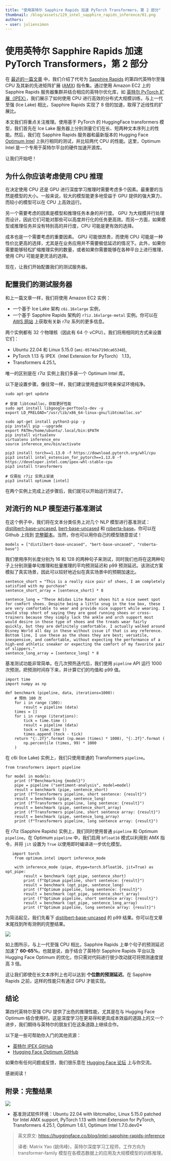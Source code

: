 ```yaml
---
title: "使用英特尔 Sapphire Rapids 加速 PyTorch Transformers，第 2 部分"
thumbnail: /blog/assets/129_intel_sapphire_rapids_inference/01.png
authors:
- user: juliensimon
---
```


# 使用英特尔 Sapphire Rapids 加速 PyTorch Transformers，第 2 部分

<!-- {blog_metadata} -->
<!-- {authors} -->

在 [最近的一篇文章](https://huggingface.co/blog/intel-sapphire-rapids) 中，我们介绍了代号为 [Sapphire Rapids](https://en.wikipedia.org/wiki/Sapphire_Rapids) 的第四代英特尔至强 CPU 及其新的先进矩阵扩展 ([AMX](https://en.wikipedia.org/wiki/Advanced_Matrix_Extensions)) 指令集。通过使用 Amazon EC2 上的 Sapphire Rapids 服务器集群并结合相应的英特尔优化库，如 [英特尔 PyTorch 扩展（IPEX）](https://github.com/intel/intel-extension-for-pytorch)，我们展示了如何使用 CPU 进行高效的分布式大规模训练，与上一代至强 (Ice Lake) 相比，Sapphire Rapids 实现了 8 倍的加速，取得了近线性的扩展比。

本文我们将重点关注推理。使用基于 PyTorch 的 HuggingFace transformers 模型，我们首先在 Ice Lake 服务器上分别测量它们在长、短两种文本序列上的性能。然后，我们在 Sapphire Rapids 服务器和最新版本的 Hugging Face [Optimum Intel](https://github.com/huggingface/optimum-intel) 上执行相同的测试，并比较两代 CPU 的性能。这里，Optimum Intel 是一个专用于英特尔平台的硬件加速开源库。

让我们开始吧！


## 为什么你应该考虑使用 CPU 推理

在决定使用 CPU 还是 GPU 进行深度学习推理时需要考虑多个因素。最重要的当然是模型的大小。一般来说，较大的模型能更多地受益于 GPU 提供的强大算力，而较小的模型可以在 CPU 上高效运行。

另一个需要考虑的因素是模型和推理任务本身的并行度。 GPU 为大规模并行处理而设计，因此它们可能对那些可以高度并行化的任务更高效。而另一方面，如果模型或推理任务并没有特别高的并行度，CPU 可能是更有效的选择。

成本也是一个需要考虑的重要因素。 GPU 可能很昂贵，而使用 CPU 可能是一种性价比更高的选择，尤其是在业务应用并不需要极低延迟的情况下。此外，如果你需要能够轻松扩缩推理实例的数量，或者如果你需要能够在各种平台上进行推理，使用 CPU 可能是更灵活的选择。

现在，让我们开始配置我们的测试服务器。

## 配置我们的测试服务器
和上一篇文章一样，我们将使用 Amazon EC2 实例：

* 一个基于 Ice Lake 架构 `c6i.16xlarge` 实例，
* 一个基于 Sapphire Rapids 架构的 `r7iz.16xlarge-metal` 实例。你可以在 [AWS 网站](https://aws.amazon.com/ec2/instance-types/r7iz/) 上获取有关新 r7iz 系列的更多信息。

两个实例都有 32 个物理核（因此有 64 个 vCPU）。我们将用相同的方式来设置它们：

* Ubuntu 22.04 和 Linux 5.15.0 (`ami-0574da719dca65348`),
* PyTorch 1.13 与 IPEX（Intel Extension for PyTorch） 1.13，
* Transformers 4.25.1。

唯一的区别是在 r7iz 实例上我们多装一个 Optimum Intel 库。

以下是设置步骤。像往常一样，我们建议使用虚拟环境来保证环境纯净。

```
sudo apt-get update

# 安装 libtcmalloc，获取更好性能
sudo apt install libgoogle-perftools-dev -y
export LD_PRELOAD="/usr/lib/x86_64-linux-gnu/libtcmalloc.so"

sudo apt-get install python3-pip -y
pip install pip --upgrade
export PATH=/home/ubuntu/.local/bin:$PATH
pip install virtualenv
virtualenv inference_env
source inference_env/bin/activate

pip3 install torch==1.13.0 -f https://download.pytorch.org/whl/cpu
pip3 install intel_extension_for_pytorch==1.13.0 -f https://developer.intel.com/ipex-whl-stable-cpu
pip3 install transformers

# 仅需在 r7iz 实例上安装
pip3 install optimum [intel]
```

在两个实例上完成上述步骤后，我们就可以开始运行测试了。

## 对流行的 NLP 模型进行基准测试

在这个例子中，我们将在文本分类任务上对几个 NLP 模型进行基准测试：[distilbert-base-uncased](https://huggingface.co/distilbert-base-uncased), [bert-base-uncased]( https://huggingface.co/bert-base-uncased) 和 [roberta-base](https://huggingface.co/roberta-base)。你可以在 Github 上找到 [完整脚本](https://gist.github.com/juliensimon/7ae1c8d12e8a27516e1392a3c73ac1cc)。当然，你也可以用你自己的模型随意尝试！

```
models = ["distilbert-base-uncased", "bert-base-uncased", "roberta-base"]
```

我们使用序列长度分别为 16 和 128 的两种句子来测试，同时我们也将在这两种句子上分别测量单句推理和批量推理的平均预测延迟和 p99 预测延迟。该测试方案模拟了真实场景，因此可以较好地近似在真实场景中的预期加速比。


```
sentence_short = "This is a really nice pair of shoes, I am completely satisfied with my purchase"
sentence_short_array = [sentence_short] * 8

sentence_long = "These Adidas Lite Racer shoes hit a nice sweet spot for comfort shoes. Despite being a little snug in the toe box, these are very comfortable to wear and provide nice support while wearing. I would stop short of saying they are good running shoes or cross-trainers because they simply lack the ankle and arch support most would desire in those type of shoes and the treads wear fairly quickly, but they are definitely comfortable. I actually walked around Disney World all day in these without issue if that is any reference. Bottom line, I use these as the shoes they are best; versatile, inexpensive, and comfortable, without expecting the performance of a high-end athletic sneaker or expecting the comfort of my favorite pair of slippers."
sentence_long_array = [sentence_long] * 8
```

基准测试功能非常简单。在几次预热迭代后，我们使用 `pipeline` API 运行 1000 次预测，把预测时间存下来，并计算它们的均值和 p99 值。

```
import time
import numpy as np

def benchmark (pipeline, data, iterations=1000):
    # 预热 100 次
    for i in range (100):
        result = pipeline (data)
    times = []
    for i in range (iterations):
        tick = time.time ()
        result = pipeline (data)
        tock = time.time ()
        times.append (tock - tick)
    return "{:.2f}".format (np.mean (times) * 1000), "{:.2f}".format (
        np.percentile (times, 99) * 1000
    )
```

在 c6i (Ice Lake) 实例上，我们只使用普通的 Transformers `pipeline`。

```
from transformers import pipeline

for model in models:
    print (f"Benchmarking {model}")
    pipe = pipeline ("sentiment-analysis", model=model)
    result = benchmark (pipe, sentence_short)
    print (f"Transformers pipeline, short sentence: {result}")
    result = benchmark (pipe, sentence_long)
    print (f"Transformers pipeline, long sentence: {result}")
    result = benchmark (pipe, sentence_short_array)
    print (f"Transformers pipeline, short sentence array: {result}")
    result = benchmark (pipe, sentence_long_array)
    print (f"Transformers pipeline, long sentence array: {result}")
```

在 r7iz (Sapphire Rapids) 实例上，我们同时使用普通 `pipeline` 和 Optimum `pipeline`。在 Optimum `pipeline` 中，我们启用 `bfloat16` 模式以利用到 AMX 指令，并将 `jit` 设置为 `True` 以使用即时编译进一步优化模型。


```
   import torch
	from optimum.intel import inference_mode
	
	with inference_mode (pipe, dtype=torch.bfloat16, jit=True) as opt_pipe:
	    result = benchmark (opt_pipe, sentence_short)
	    print (f"Optimum pipeline, short sentence: {result}")
	    result = benchmark (opt_pipe, sentence_long)
	    print (f"Optimum pipeline, long sentence: {result}")
	    result = benchmark (opt_pipe, sentence_short_array)
	    print (f"Optimum pipeline, short sentence array: {result}")
	    result = benchmark (opt_pipe, sentence_long_array)
	    print (f"Optimum pipeline, long sentence array: {result}")
```

为简洁起见，我们先看下 [distilbert-base-uncased](https://huggingface.co/distilbert-base-uncased) 的 p99 结果。你可以在文章末尾找到所有测例的完整结果。

![](assets/129_intel_sapphire_rapids_inference/01.png)

如上图所示，与上一代至强 CPU 相比，Sapphire Rapids 上单个句子的预测延迟加速了 **60-65%**。也就是说，由于结合了英特尔 Sapphire Rapids 平台以及 Hugging Face Optimum 的优化，你只需对代码进行很少改动就可将预测速度提高 3 倍。

这让我们即使在长文本序列上也可以达到 **个位数的预测延迟**。在 Sapphire Rapids 之前，这样的性能只有通过 GPU 才能实现。

## 结论

第四代英特尔至强 CPU 提供了出色的推理性能，尤其是在与 Hugging Face Optimum 结合使用时。这是深度学习在更易得和更具成本效益的道路上的又一个进步，我们期待与英特尔的朋友们在这条道路上继续合作。

以下是一些可帮助你入门的其他资源：

* [英特尔 IPEX GitHub](https://github.com/intel/intel-extension-for-pytorch)
* [Hugging Face Optimum GitHub](https://github.com/huggingface/optimum)


如果你有任何问题或反馈，我们很乐意在 [Hugging Face 论坛](https://discuss.huggingface.co/) 上与你交流。

感谢阅读！


## 附录：完整结果

![](assets/129_intel_sapphire_rapids_inference/02.png)

* 基准测试软件环境：Ubuntu 22.04 with libtcmalloc, Linux 5.15.0 patched for Intel AMX support, PyTorch 1.13 with Intel Extension for PyTorch, Transformers 4.25.1, Optimum 1.6.1, Optimum Intel 1.7.0.dev0*


> 英文原文: <url> https://huggingface.co/blog/intel-sapphire-rapids-inference </url>
>
> 译者: Matrix Yao (姚伟峰)，英特尔深度学习工程师，工作方向为 transformer-family 模型在各模态数据上的应用及大规模模型的训练推理。